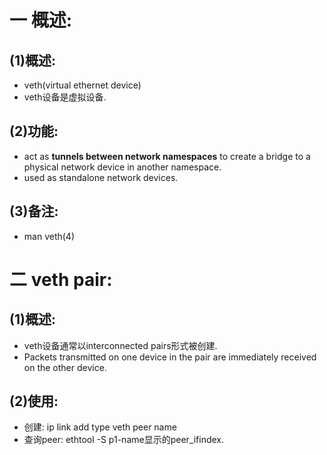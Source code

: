 # 一 概述:
## (1)概述:
- veth(virtual ethernet device)
- veth设备是虚拟设备.

## (2)功能:
- act as **tunnels between network namespaces** to create a bridge to a physical network device in another namespace.
- used as standalone network devices.

## (3)备注:
- man veth(4)

# 二 veth pair:
## (1)概述:
- veth设备通常以interconnected pairs形式被创建.
- Packets transmitted on one device in the pair are immediately received on the other device.

## (2)使用:
- 创建: ip link add <p1-name> type veth peer name <p2-name>
- 查询peer: ethtool -S p1-name显示的peer_ifindex.
